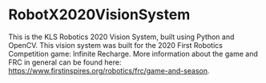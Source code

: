 # RobotX2020VisionSystem
This is the KLS Robotics 2020 Vision System, built using Python and OpenCV. This vision system was built for the 2020 First Robotics Competition game: Infinite Recharge. More information about the game and FRC in general can be found here: https://www.firstinspires.org/robotics/frc/game-and-season. 
